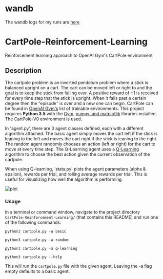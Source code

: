 
# wandb
The wandb logs for my runs are [here](https://wandb.ai/davindillon-ohio-university/cartpole-qlearning?nw=nwuserdavindillon)


# CartPole-Reinforcement-Learning
Reinforcement learning approach to OpenAI Gym's CartPole environment


## Description
The cartpole problem is an inverted pendelum problem where a stick is balanced upright on a cart. The cart can be moved left or right to and the goal is to keep the stick from falling over. A positive reward of +1 is received for every time step that the stick is upright. When it falls past a certain degree then the "episode" is over and a new one can begin. CartPole can be found in [OpenAI Gym's](https://gym.openai.com) list of trainable environments.
This project requires **Python 3.5** with the [Gym](https://gym.openai.com/docs), [numpy, and matplotlib](https://scipy.org/install.html)  libraries installed.
The CartPole-V0 environment is used.

In 'agent.py', there are 3 agent classes defined, each with a different algorithm attached. The basic agent simply moves the cart left if the stick is leaning to the left and moves the cart right if the stick is leaning to the right. The random agent randomly chooses an action (left or right) for the cart to move at every time step. The Q-Learning agent uses a [Q-Learning](https://en.wikipedia.org/wiki/Q-learning) algorithm to choose the best action given the current observation of the cartpole.

When using Q-learning, 'stats.py' plots the agent parameters (alpha & epsilon), rewards per trial, and rolling average rewards per trial. This is useful for visualizing how well the algorithm is performing.

![plot](https://github.com/enerrio/CartPole-Reinforcement-Learning/blob/master/plots.png)

### Usage

In a terminal or command window, navigate to the project directory `CartPole-Reinforcement-Learning/` (that contains this README) and run one of the following commands:

```python3 cartpole.py -a basic```

```python3 cartpole.py -a random```

```python3 cartpole.py -a q-learning```

```python3 cartpole.py --help ```

This will run the `cartpole.py` file with the given agent. Leaving the -a flag empty defaults to a basic agent.
